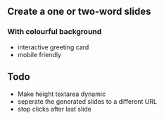 ## Create a one or two-word slides

### With colourful background

- interactive greeting card
- mobile friendly

## Todo

- Make height textarea dynamic
- seperate the generated slides to a different URL
- stop clicks after last slide
